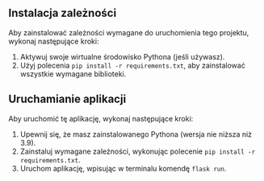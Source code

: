 ## Instalacja zależności

Aby zainstalować zależności wymagane do uruchomienia tego projektu, wykonaj następujące kroki:

1. Aktywuj swoje wirtualne środowisko Pythona (jeśli używasz).
2. Użyj polecenia `pip install -r requirements.txt`, aby zainstalować wszystkie wymagane biblioteki.

## Uruchamianie aplikacji

Aby uruchomić tę aplikację, wykonaj następujące kroki:

1. Upewnij się, że masz zainstalowanego Pythona (wersja nie niższa niż 3.9).
2. Zainstaluj wymagane zależności, wykonując polecenie `pip install -r requirements.txt`.
3. Uruchom aplikację, wpisując w terminalu komendę `flask run`.
